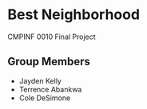# Best Neighborhood
CMPINF 0010 Final Project

## Group Members
- Jayden Kelly
- Terrence Abankwa
- Cole DeSimone
